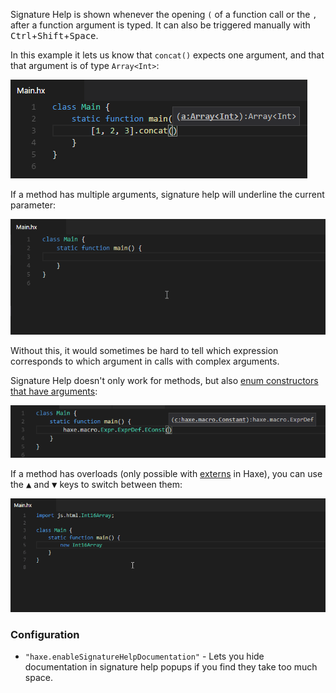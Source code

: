 Signature Help is shown whenever the opening `(` of a function call or the `,` after a function argument is typed. It can also be triggered manually with <kbd>Ctrl</kbd>+<kbd>Shift</kbd>+<kbd>Space</kbd>. 

In this example it lets us know that `concat()` expects one argument, and that that argument is of type `Array<Int>`:

![](images/signature-help/concat.png)

If a method has multiple arguments, signature help will underline the current parameter:

![](images/signature-help/multiple-args.gif)

Without this, it would sometimes be hard to tell which expression corresponds to which argument in calls with complex arguments.

Signature Help doesn't only work for methods, but also [enum constructors that have arguments](https://haxe.org/manual/types-enum-constructor.html):

![](images/signature-help/enum.png)

If a method has overloads (only possible with [externs](https://haxe.org/manual/lf-externs.html) in Haxe), you can use the <kbd>▲</kbd> and <kbd>▼</kbd> keys to switch between them:

![](images/signature-help/overloads.gif)

### Configuration

- `"haxe.enableSignatureHelpDocumentation"` - Lets you hide documentation in signature help popups if you find they take too much space.
